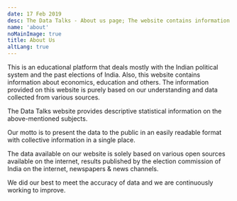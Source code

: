 ```yaml
---
date: 17 Feb 2019
desc: The Data Talks - About us page; The website contains information about politics, economics, education & others.
name: 'about'
noMainImage: true
title: About Us
altLang: true
---
```


This is an educational platform that deals mostly with the Indian
political system and the past elections of India. Also, this website
contains information about economics, education and others. The
information provided on this website is purely based on our
understanding and data collected from various sources.

The Data Talks website provides descriptive statistical information
on the above-mentioned subjects. <!-- And we are trying to touch inferential statistics of some areas. -->

Our motto is to present the data to the public in an easily readable
format with collective information in a single place.

The data available on our website is solely based on various open
sources available on the internet, results published by the election
commission of India on the internet, newspapers & news channels.

We did our best to meet the accuracy of data and we are continuously
working to improve.

<style>
    /* body{
    font-family: 'Source Sans Pro', -apple-system, BlinkMacSystemFont, 'Segoe UI', Roboto, 'Helvetica Neue', Arial, sans-serif;
    } */
</style>